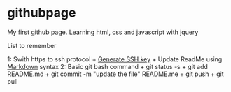 # githubpage

My first github page. Learning html, css and javascript with jquery

List to remember

1: Swith https to ssh protocol
   	+ [Generate SSH key](https://help.github.com/articles/generating-a-new-ssh-key/)
   	+ Update ReadMe using [Markdown](https://github.com/adam-p/markdown-here/wiki/Markdown-Cheatsheet#headers) syntax
2: Basic git bash command
	+ git status -s
	+ git add README.md
	+ git commit -m "update the file" README.me
	+ git push
	+ git pull
	